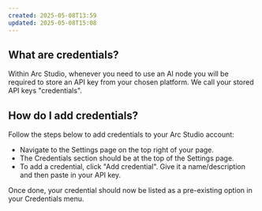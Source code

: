 ```yaml
---
created: 2025-05-08T13:59
updated: 2025-05-08T15:08
---
```

## What are credentials?
Within Arc Studio, whenever you need to use an AI node you will be required to store an API key from your chosen platform. We call your stored API keys "credentials".

## How do I add credentials?
Follow the steps below to add credentials to your Arc Studio account:
- Navigate to the Settings page on the top right of your page.
- The Credentials section should be at the top of the Settings page.
- To add a credential, click "Add credential". Give it a name/description and then paste in your API key.

Once done, your credential should now be listed as a pre-existing option in your Credentials menu.